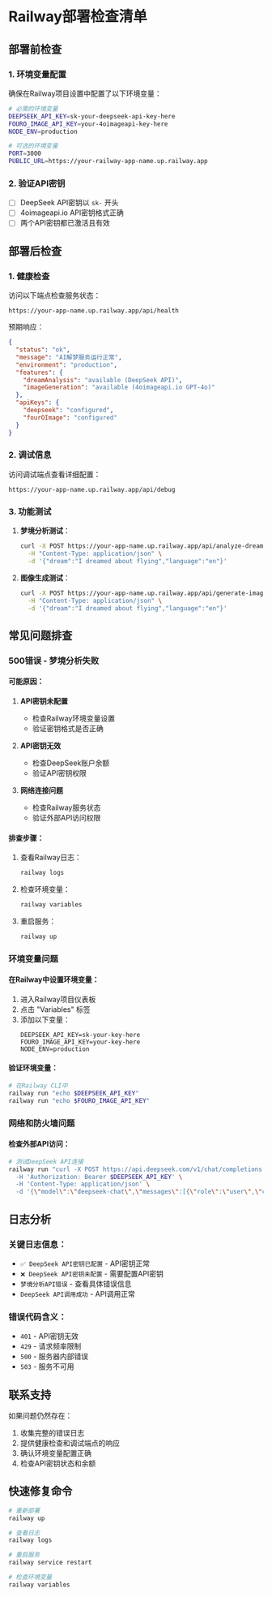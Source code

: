 # Railway部署检查清单

## 部署前检查

### 1. 环境变量配置
确保在Railway项目设置中配置了以下环境变量：

```bash
# 必需的环境变量
DEEPSEEK_API_KEY=sk-your-deepseek-api-key-here
FOURO_IMAGE_API_KEY=your-4oimageapi-key-here
NODE_ENV=production

# 可选的环境变量
PORT=3000
PUBLIC_URL=https://your-railway-app-name.up.railway.app
```

### 2. 验证API密钥
- [ ] DeepSeek API密钥以 `sk-` 开头
- [ ] 4oimageapi.io API密钥格式正确
- [ ] 两个API密钥都已激活且有效

## 部署后检查

### 1. 健康检查
访问以下端点检查服务状态：
```
https://your-app-name.up.railway.app/api/health
```

预期响应：
```json
{
  "status": "ok",
  "message": "AI解梦服务运行正常",
  "environment": "production",
  "features": {
    "dreamAnalysis": "available (DeepSeek API)",
    "imageGeneration": "available (4oimageapi.io GPT-4o)"
  },
  "apiKeys": {
    "deepseek": "configured",
    "fourOImage": "configured"
  }
}
```

### 2. 调试信息
访问调试端点查看详细配置：
```
https://your-app-name.up.railway.app/api/debug
```

### 3. 功能测试
1. **梦境分析测试**：
   ```bash
   curl -X POST https://your-app-name.up.railway.app/api/analyze-dream \
     -H "Content-Type: application/json" \
     -d '{"dream":"I dreamed about flying","language":"en"}'
   ```

2. **图像生成测试**：
   ```bash
   curl -X POST https://your-app-name.up.railway.app/api/generate-image \
     -H "Content-Type: application/json" \
     -d '{"dream":"I dreamed about flying","language":"en"}'
   ```

## 常见问题排查

### 500错误 - 梦境分析失败

#### 可能原因：
1. **API密钥未配置**
   - 检查Railway环境变量设置
   - 验证密钥格式是否正确

2. **API密钥无效**
   - 检查DeepSeek账户余额
   - 验证API密钥权限

3. **网络连接问题**
   - 检查Railway服务状态
   - 验证外部API访问权限

#### 排查步骤：
1. 查看Railway日志：
   ```bash
   railway logs
   ```

2. 检查环境变量：
   ```bash
   railway variables
   ```

3. 重启服务：
   ```bash
   railway up
   ```

### 环境变量问题

#### 在Railway中设置环境变量：
1. 进入Railway项目仪表板
2. 点击 "Variables" 标签
3. 添加以下变量：
   ```
   DEEPSEEK_API_KEY=sk-your-key-here
   FOURO_IMAGE_API_KEY=your-key-here
   NODE_ENV=production
   ```

#### 验证环境变量：
```bash
# 在Railway CLI中
railway run "echo $DEEPSEEK_API_KEY"
railway run "echo $FOURO_IMAGE_API_KEY"
```

### 网络和防火墙问题

#### 检查外部API访问：
```bash
# 测试DeepSeek API连接
railway run "curl -X POST https://api.deepseek.com/v1/chat/completions \
  -H 'Authorization: Bearer $DEEPSEEK_API_KEY' \
  -H 'Content-Type: application/json' \
  -d '{\"model\":\"deepseek-chat\",\"messages\":[{\"role\":\"user\",\"content\":\"Hello\"}],\"max_tokens\":10}'"
```

## 日志分析

### 关键日志信息：
- `✅ DeepSeek API密钥已配置` - API密钥正常
- `❌ DeepSeek API密钥未配置` - 需要配置API密钥
- `梦境分析API错误` - 查看具体错误信息
- `DeepSeek API调用成功` - API调用正常

### 错误代码含义：
- `401` - API密钥无效
- `429` - 请求频率限制
- `500` - 服务器内部错误
- `503` - 服务不可用

## 联系支持

如果问题仍然存在：
1. 收集完整的错误日志
2. 提供健康检查和调试端点的响应
3. 确认环境变量配置正确
4. 检查API密钥状态和余额

## 快速修复命令

```bash
# 重新部署
railway up

# 查看日志
railway logs

# 重启服务
railway service restart

# 检查环境变量
railway variables
``` 